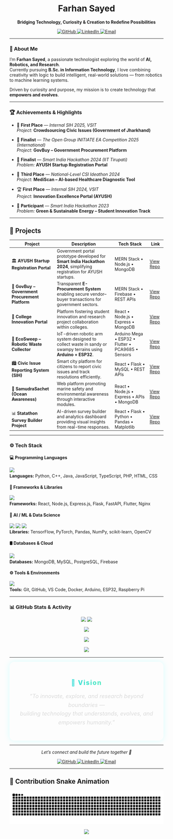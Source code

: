 <!-- ──────────────────────────────── -->
<!-- 👨‍💻 FARHAN SAYED | GITHUB README -->
<!-- ──────────────────────────────── -->

<h1 align="center">Farhan Sayed</h1>

<p align="center">
<b>Bridging Technology, Curiosity & Creation to Redefine Possibilities</b>
</p>

<p align="center">
  <a href="https://github.com/FarhanSayed16" target="_blank">
    <img src="https://img.shields.io/badge/GitHub-181717?style=for-the-badge&logo=github&logoColor=white" alt="GitHub" />
  </a>
  <a href="https://linkedin.com/in/farhansayed16" target="_blank">
    <img src="https://img.shields.io/badge/LinkedIn-0A66C2?style=for-the-badge&logo=linkedin&logoColor=white" alt="LinkedIn" />
  </a>
  <a href="mailto:farhansayed@example.com" target="_blank">
    <img src="https://img.shields.io/badge/Email-D14836?style=for-the-badge&logo=gmail&logoColor=white" alt="Email" />
  </a>
</p>


---

### 🧠 About Me

I’m **Farhan Sayed**, a passionate technologist exploring the world of **AI, Robotics, and Research**.  
Currently pursuing **B.Sc. in Information Technology**, I love combining creativity with logic to build intelligent, real-world solutions — from robotics to machine learning systems.  

Driven by curiosity and purpose, my mission is to create technology that **empowers and evolves**.

---

### 🏆 Achievements & Highlights

- 🥇 **First Place** — *Internal SIH 2025, VSIT*  
  *Project:* **Crowdsourcing Civic Issues (Government of Jharkhand)**  

- 🏅 **Finalist** — *The Open Group INITIATE EA Competition 2025 (International)*  
  *Project:* **GovBuy – Government Procurement Platform**  

- 🧠 **Finalist** — *Smart India Hackathon 2024 (IIT Tirupati)*  
  *Problem:* **AYUSH Startup Registration Portal**  

- 🥉 **Third Place** — *National-Level CSI Ideathon 2024*  
  *Project:* **MediScan – AI-based Healthcare Diagnostic Tool**  

- 🏆 **First Place** — *Internal SIH 2024, VSIT*  
  *Project:* **Innovation Excellence Portal (AYUSH)**  

- 🌿 **Participant** — *Smart India Hackathon 2023*  
  *Problem:* **Green & Sustainable Energy – Student Innovation Track**

---

## 🚀 Projects

| Project | Description | Tech Stack | Link |
|----------|--------------|-------------|------|
| 🏛️ **AYUSH Startup Registration Portal** | Government portal prototype developed for **Smart India Hackathon 2024**, simplifying registration for AYUSH startups. | MERN Stack • Node.js • MongoDB | [View Repo](https://github.com/FarhanSayed16/Ayush-Startup-Smart-India-Hackathon) |
| 💼 **GovBuy – Government Procurement Platform** | Transparent **E-Procurement System** enabling secure vendor–buyer transactions for government sectors. | MERN Stack • Firebase • REST APIs | [View Repo](https://github.com/FarhanSayed16/GovBuy---Government-Procurement-Platform) |
| 🧠 **College Innovation Portal** | Platform fostering student innovation and research project collaboration within colleges. | React • Node.js • Express • MongoDB | [View Repo](https://github.com/FarhanSayed16/College-Innovation-portal) |
| 🤖 **EcoSweep – Robotic Waste Collector** | IoT-driven robotic arm system designed to collect waste in sandy or swampy terrains using **Arduino + ESP32**. | Arduino Mega • ESP32 • Flutter • PCA9685 • Sensors | [View Repo](https://github.com/FarhanSayed16/EcoSweep-App-Control) |
| 🏙️ **Civic Issue Reporting System (SIH)** | Smart city platform for citizens to report civic issues and track resolutions efficiently. | React • Flask • MySQL • REST APIs | [View Repo](https://github.com/FarhanSayed16/civic-issue-reporter) |
| 🌊 **SamudraSachet (Ocean Awareness)** | Web platform promoting marine safety and environmental awareness through interactive modules. | React • Node.js • Express • APIs • MongoDB | [View Repo](https://github.com/FarhanSayed16/Project-Samudra-Sachet) |
| 📊 **Statathon Survey Builder Project** | AI-driven survey builder and analytics dashboard providing visual insights from real-time responses. | React • Flask • Python • Pandas • Matplotlib | [View Repo](https://github.com/FarhanSayed16/statathon-survey-builder) |


---

### ⚙️ Tech Stack

#### 💻 Programming Languages
<p align="left">
  <img src="https://skillicons.dev/icons?i=python,cpp,java,js,ts,php,html,css" /><br/>
  <b>Languages:</b> Python, C++, Java, JavaScript, TypeScript, PHP, HTML, CSS
</p>

#### 🧩 Frameworks & Libraries
<p align="left">
  <img src="https://skillicons.dev/icons?i=react,nodejs,express,flask,fastapi,flutter,nginx" /><br/>
  <b>Frameworks:</b> React, Node.js, Express.js, Flask, FastAPI, Flutter, Nginx
</p>

#### 🧠 AI / ML & Data Science
<p align="left">
  <img src="https://skillicons.dev/icons?i=tensorflow,pytorch" />
  <img src="https://upload.wikimedia.org/wikipedia/commons/e/ed/Pandas_logo.svg" height="40" />
  <img src="https://upload.wikimedia.org/wikipedia/commons/3/31/NumPy_logo_2020.svg" height="40" />
  <br/>
  <b>Libraries:</b> TensorFlow, PyTorch, Pandas, NumPy, scikit-learn, OpenCV
</p>

#### 🛢️ Databases & Cloud
<p align="left">
  <img src="https://skillicons.dev/icons?i=mongodb,mysql,postgresql,firebase" /><br/>
  <b>Databases:</b> MongoDB, MySQL, PostgreSQL, Firebase
</p>

#### ⚙️ Tools & Environments
<p align="left">
  <img src="https://skillicons.dev/icons?i=git,github,vscode,docker,arduino,raspberrypi" /><br/>
  <b>Tools:</b> Git, GitHub, VS Code, Docker, Arduino, ESP32, Raspberry Pi
</p>

---

### 📊 GitHub Stats & Activity

<p align="center">
  <img src="https://github-readme-stats.vercel.app/api?username=FarhanSayed16&show_icons=true&theme=tokyonight&rank_icon=github&hide_border=true&bg_color=0D1117&card_width=450" height="165" />
  <img src="https://github-readme-streak-stats.herokuapp.com/?user=FarhanSayed16&theme=tokyonight&hide_border=true&background=0D1117" height="165" />
</p>

<p align="center">
  <img src="https://github-readme-stats.vercel.app/api/top-langs/?username=FarhanSayed16&layout=compact&theme=tokyonight&hide_border=true&bg_color=0D1117&langs_count=8" height="165" />
</p>

<p align="center">
  <img src="https://github-readme-activity-graph.vercel.app/graph?username=FarhanSayed16&theme=react-dark&bg_color=0D1117&color=70a5fd&line=38bdae&point=ffffff&hide_border=true" />
</p>

<p align="center">
  <img src="https://github-profile-summary-cards.vercel.app/api/cards/profile-details?username=FarhanSayed16&theme=tokyonight&background=0D1117" />
</p>

---

<div align="center" style="
  background: rgba(255, 255, 255, 0.05);
  border: 1px solid rgba(255, 255, 255, 0.1);
  border-radius: 16px;
  padding: 25px;
  max-width: 750px;
  margin: auto;
  box-shadow: 0 0 20px rgba(0, 255, 255, 0.15);
">
  <h2 style="
    background: linear-gradient(90deg, #00C9FF, #92FE9D);
    -webkit-background-clip: text;
    color: transparent;
    font-weight: 800;
    letter-spacing: 2px;
    margin-bottom: 10px;
  ">
  🌌 Vision
  </h2>

  <p style="
    font-size: 18px;
    color: #DADADA;
    font-style: italic;
    line-height: 1.6;
  ">
    “To innovate, explore, and research beyond boundaries —<br>
    building technology that understands, evolves, and empowers humanity.”
  </p>
</div>


---

<p align="center">
  <i>Let’s connect and build the future together 🚀</i>
</p>

<p align="center">
  <a href="https://github.com/FarhanSayed16" target="_blank">
    <img src="https://img.shields.io/badge/GitHub-181717?style=for-the-badge&logo=github&logoColor=white" alt="GitHub" />
  </a>
  <a href="https://linkedin.com/in/farhansayed16" target="_blank">
    <img src="https://img.shields.io/badge/LinkedIn-0A66C2?style=for-the-badge&logo=linkedin&logoColor=white" alt="LinkedIn" />
  </a>
  <a href="mailto:farhansayed@example.com" target="_blank">
    <img src="https://img.shields.io/badge/Email-D14836?style=for-the-badge&logo=gmail&logoColor=white" alt="Email" />
  </a>
</p>

---
## 🐍 Contribution Snake Animation
<p align="center">
  <img src="https://raw.githubusercontent.com/FarhanSayed16/FarhanSayed16/output/snake.svg" alt="Snake animation" />
</p>
<p align="center">
  <img src="https://readme-typing-svg.herokuapp.com?size=24&duration=4000&color=00C9FF&center=true&vCenter=true&width=600&lines=This+is+Farhan+Sayed!;AI+%7C+Robotics+%7C+Research;Exploring+Technology+Beyond+Boundaries" />
</p>

